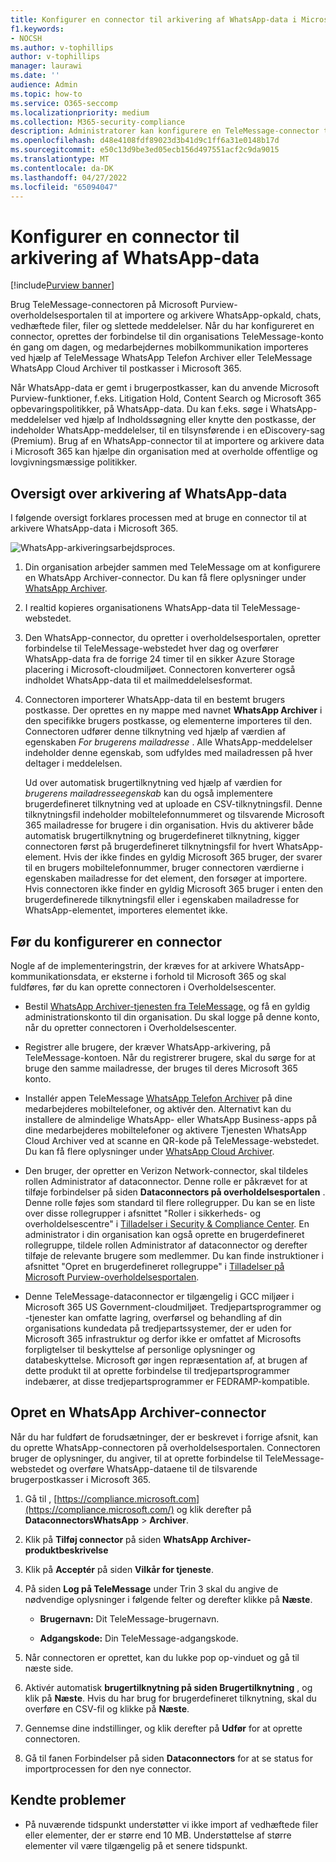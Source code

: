 ```yaml
---
title: Konfigurer en connector til arkivering af WhatsApp-data i Microsoft 365
f1.keywords:
- NOCSH
ms.author: v-tophillips
author: v-tophillips
manager: laurawi
ms.date: ''
audience: Admin
ms.topic: how-to
ms.service: O365-seccomp
ms.localizationpriority: medium
ms.collection: M365-security-compliance
description: Administratorer kan konfigurere en TeleMessage-connector til at importere og arkivere WhatsApp-data i Microsoft 365. Det giver dig mulighed for at arkivere data fra tredjepartsdatakilder i Microsoft 365 så du kan bruge funktioner til overholdelse af angivne standarder, f.eks. juridisk bevarelse, indholdssøgning og opbevaringspolitikker til at administrere din organisations tredjepartsdata.
ms.openlocfilehash: d48e4108fdf89023d3b41d9c1ff6a31e0148b17d
ms.sourcegitcommit: e50c13d9be3ed05ecb156d497551acf2c9da9015
ms.translationtype: MT
ms.contentlocale: da-DK
ms.lasthandoff: 04/27/2022
ms.locfileid: "65094047"
---
```

# <a name="set-up-a-connector-to-archive-whatsapp-data"></a>Konfigurer en connector til arkivering af WhatsApp-data

[!include[Purview banner](../includes/purview-rebrand-banner.md)]

Brug TeleMessage-connectoren på Microsoft Purview-overholdelsesportalen til at importere og arkivere WhatsApp-opkald, chats, vedhæftede filer, filer og slettede meddelelser. Når du har konfigureret en connector, oprettes der forbindelse til din organisations TeleMessage-konto én gang om dagen, og medarbejdernes mobilkommunikation importeres ved hjælp af TeleMessage WhatsApp Telefon Archiver eller TeleMessage WhatsApp Cloud Archiver til postkasser i Microsoft 365.

Når WhatsApp-data er gemt i brugerpostkasser, kan du anvende Microsoft Purview-funktioner, f.eks. Litigation Hold, Content Search og Microsoft 365 opbevaringspolitikker, på WhatsApp-data. Du kan f.eks. søge i WhatsApp-meddelelser ved hjælp af Indholdssøgning eller knytte den postkasse, der indeholder WhatsApp-meddelelser, til en tilsynsførende i en eDiscovery-sag (Premium). Brug af en WhatsApp-connector til at importere og arkivere data i Microsoft 365 kan hjælpe din organisation med at overholde offentlige og lovgivningsmæssige politikker.

## <a name="overview-of-archiving-whatsapp-data"></a>Oversigt over arkivering af WhatsApp-data

I følgende oversigt forklares processen med at bruge en connector til at arkivere WhatsApp-data i Microsoft 365.

![WhatsApp-arkiveringsarbejdsproces.](../media/WhatsAppConnectorWorkflow.png)

1. Din organisation arbejder sammen med TeleMessage om at konfigurere en WhatsApp Archiver-connector. Du kan få flere oplysninger under [WhatsApp Archiver](https://www.telemessage.com/office365-activation-for-whatsapp-archiver).

2. I realtid kopieres organisationens WhatsApp-data til TeleMessage-webstedet.

3. Den WhatsApp-connector, du opretter i overholdelsesportalen, opretter forbindelse til TeleMessage-webstedet hver dag og overfører WhatsApp-data fra de forrige 24 timer til en sikker Azure Storage placering i Microsoft-cloudmiljøet. Connectoren konverterer også indholdet WhatsApp-data til et mailmeddelelsesformat.

4. Connectoren importerer WhatsApp-data til en bestemt brugers postkasse. Der oprettes en ny mappe med navnet **WhatsApp Archiver** i den specifikke brugers postkasse, og elementerne importeres til den. Connectoren udfører denne tilknytning ved hjælp af værdien af egenskaben *For brugerens mailadresse* . Alle WhatsApp-meddelelser indeholder denne egenskab, som udfyldes med mailadressen på hver deltager i meddelelsen.

   Ud over automatisk brugertilknytning ved hjælp af værdien for *brugerens mailadresseegenskab* kan du også implementere brugerdefineret tilknytning ved at uploade en CSV-tilknytningsfil. Denne tilknytningsfil indeholder mobiltelefonnummeret og tilsvarende Microsoft 365 mailadresse for brugere i din organisation. Hvis du aktiverer både automatisk brugertilknytning og brugerdefineret tilknytning, kigger connectoren først på brugerdefineret tilknytningsfil for hvert WhatsApp-element. Hvis der ikke findes en gyldig Microsoft 365 bruger, der svarer til en brugers mobiltelefonnummer, bruger connectoren værdierne i egenskaben mailadresse for det element, den forsøger at importere. Hvis connectoren ikke finder en gyldig Microsoft 365 bruger i enten den brugerdefinerede tilknytningsfil eller i egenskaben mailadresse for WhatsApp-elementet, importeres elementet ikke.

## <a name="before-you-set-up-a-connector"></a>Før du konfigurerer en connector

Nogle af de implementeringstrin, der kræves for at arkivere WhatsApp-kommunikationsdata, er eksterne i forhold til Microsoft 365 og skal fuldføres, før du kan oprette connectoren i Overholdelsescenter.

- Bestil [WhatsApp Archiver-tjenesten fra TeleMessage,](https://www.telemessage.com/mobile-archiver/order-mobile-archiver-for-o365) og få en gyldig administrationskonto til din organisation. Du skal logge på denne konto, når du opretter connectoren i Overholdelsescenter.

- Registrer alle brugere, der kræver WhatsApp-arkivering, på TeleMessage-kontoen. Når du registrerer brugere, skal du sørge for at bruge den samme mailadresse, der bruges til deres Microsoft 365 konto.

- Installér appen TeleMessage [WhatsApp Telefon Archiver](https://www.telemessage.com/mobile-archiver/whatsapp-phone-archiver-2/) på dine medarbejderes mobiltelefoner, og aktivér den. Alternativt kan du installere de almindelige WhatsApp- eller WhatsApp Business-apps på dine medarbejderes mobiltelefoner og aktivere Tjenesten WhatsApp Cloud Archiver ved at scanne en QR-kode på TeleMessage-webstedet. Du kan få flere oplysninger under [WhatsApp Cloud Archiver](https://www.telemessage.com/mobile-archiver/whatsapp-archiver/whatsapp-cloud-archiver/).

- Den bruger, der opretter en Verizon Network-connector, skal tildeles rollen Administrator af dataconnector. Denne rolle er påkrævet for at tilføje forbindelser på siden **Dataconnectors på overholdelsesportalen** . Denne rolle føjes som standard til flere rollegrupper. Du kan se en liste over disse rollegrupper i afsnittet "Roller i sikkerheds- og overholdelsescentre" i [Tilladelser i Security & Compliance Center](../security/office-365-security/permissions-in-the-security-and-compliance-center.md#roles-in-the-security--compliance-center). En administrator i din organisation kan også oprette en brugerdefineret rollegruppe, tildele rollen Administrator af dataconnector og derefter tilføje de relevante brugere som medlemmer. Du kan finde instruktioner i afsnittet "Opret en brugerdefineret rollegruppe" i [Tilladelser på Microsoft Purview-overholdelsesportalen](microsoft-365-compliance-center-permissions.md#create-a-custom-role-group).

- Denne TeleMessage-dataconnector er tilgængelig i GCC miljøer i Microsoft 365 US Government-cloudmiljøet. Tredjepartsprogrammer og -tjenester kan omfatte lagring, overførsel og behandling af din organisations kundedata på tredjepartssystemer, der er uden for Microsoft 365 infrastruktur og derfor ikke er omfattet af Microsofts forpligtelser til beskyttelse af personlige oplysninger og databeskyttelse. Microsoft gør ingen repræsentation af, at brugen af dette produkt til at oprette forbindelse til tredjepartsprogrammer indebærer, at disse tredjepartsprogrammer er FEDRAMP-kompatible.

## <a name="create-a-whatsapp-archiver-connector"></a>Opret en WhatsApp Archiver-connector

Når du har fuldført de forudsætninger, der er beskrevet i forrige afsnit, kan du oprette WhatsApp-connectoren på overholdelsesportalen. Connectoren bruger de oplysninger, du angiver, til at oprette forbindelse til TeleMessage-webstedet og overføre WhatsApp-dataene til de tilsvarende brugerpostkasser i Microsoft 365.

1. Gå til , [https://compliance.microsoft.com](https://compliance.microsoft.com/) og klik derefter på **DataconnectorsWhatsApp** >  **Archiver**.

2. Klik på **Tilføj connector** på siden **WhatsApp Archiver-produktbeskrivelse**

3. Klik på **Acceptér** på siden **Vilkår for tjeneste**.

4. På siden **Log på TeleMessage** under Trin 3 skal du angive de nødvendige oplysninger i følgende felter og derefter klikke på **Næste**.

   - **Brugernavn:** Dit TeleMessage-brugernavn.

   - **Adgangskode:** Din TeleMessage-adgangskode.

5. Når connectoren er oprettet, kan du lukke pop op-vinduet og gå til næste side.

6. Aktivér automatisk **brugertilknytning på siden Brugertilknytning** , og klik på **Næste**. Hvis du har brug for brugerdefineret tilknytning, skal du overføre en CSV-fil og klikke på **Næste**.

7. Gennemse dine indstillinger, og klik derefter på **Udfør** for at oprette connectoren.

8. Gå til fanen Forbindelser på siden **Dataconnectors** for at se status for importprocessen for den nye connector.

## <a name="known-issues"></a>Kendte problemer

- På nuværende tidspunkt understøtter vi ikke import af vedhæftede filer eller elementer, der er større end 10 MB. Understøttelse af større elementer vil være tilgængelig på et senere tidspunkt.
